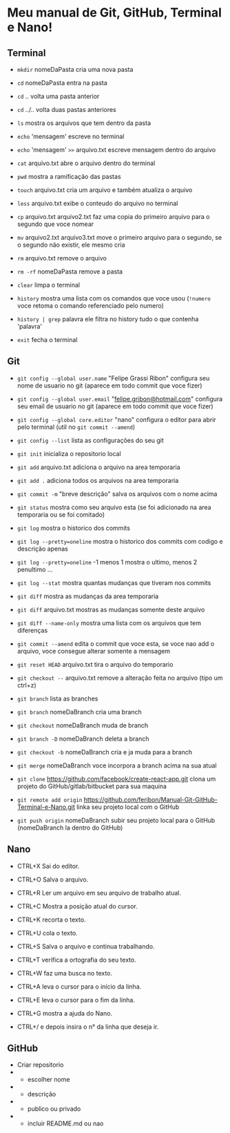 # Meu manual de Git, GitHub, Terminal e Nano!

## Terminal

* `mkdir` nomeDaPasta
cria uma nova pasta

* `cd` nomeDaPasta
entra na pasta

* `cd` ..
volta uma pasta anterior

* `cd` ../..
volta duas pastas anteriores

* `ls`
mostra os arquivos que tem dentro da pasta

* `echo` 'mensagem'
escreve no terminal

* `echo` 'mensagem' `>>` arquivo.txt
escreve mensagem dentro do arquivo

* `cat` arquivo.txt
abre o arquivo dentro do terminal

* `pwd`
mostra a ramificação das pastas

* `touch` arquivo.txt
cria um arquivo e também atualiza o arquivo

* `less` arquivo.txt
exibe o conteudo do arquivo no terminal

* `cp` arquivo.txt arquivo2.txt
faz uma copia do primeiro arquivo para o segundo que voce nomear

* `mv` arquivo2.txt arquivo3.txt
move o primeiro arquivo para o segundo, se o segundo não existir, ele mesmo cria

* `rm` arquivo.txt
remove o arquivo

* `rm -rf` nomeDaPasta
remove a pasta 

* `clear` 
limpa o terminal

* `history`
mostra uma lista com os comandos que voce usou (`!numero` voce retoma o comando referenciado pelo numero)

* `history | grep` palavra
ele filtra no history tudo o que contenha 'palavra'

* `exit`
fecha o terminal

## Git

* `git config --global user.name` "Felipe Grassi Ribon"
configura seu nome de usuario no git (aparece em todo commit que voce fizer)

* `git config --global user.email` "felipe.gribon@hotmail.com"
configura seu email de usuario no git (aparece em todo commit que voce fizer)

* `git config --global core.editor` "nano"
configura o editor para abrir pelo terminal (util no `git commit --amend`)

* `git config --list`
lista as configurações do seu git

* `git init`
inicializa o repositorio local

* `git add` arquivo.txt
adiciona o arquivo na area temporaria

* `git add .`
adiciona todos os arquivos na area temporaria

* `git commit -m` "breve descrição"
salva os arquivos com o nome acima

* `git status`
mostra como seu arquivo esta (se foi adicionado na area temporaria ou se foi comitado)

* `git log`
mostra o historico dos commits

* `git log --pretty=oneline`
mostra o historico dos commits com codigo e descrição apenas

* `git log --pretty=oneline` -1
menos 1 mostra o ultimo, menos 2 penultimo ...

* `git log --stat`
mostra quantas mudanças que tiveram nos commits

* `git diff`
mostra as mudanças da area temporaria

* `git diff` arquivo.txt
mostras as mudanças somente deste arquivo

* `git diff --name-only`
mostra uma lista com os arquivos que tem diferenças

* `git commit --amend`
edita o commit que voce esta, se voce nao add o arquivo, voce consegue alterar somente a mensagem

* `git reset HEAD` arquivo.txt
tira o arquivo do temporario

* `git checkout --` arquivo.txt
remove a alteração feita no arquivo (tipo um ctrl+z)

* `git branch`
lista as branches

* `git branch` nomeDaBranch
cria uma branch

* `git checkout` nomeDaBranch
muda de branch

* `git branch -D` nomeDaBranch
deleta a branch

* `git checkout -b` nomeDaBranch
cria e ja muda para a branch

* `git merge` nomeDaBranch
voce incorpora a branch acima na sua atual

* `git clone` https://github.com/facebook/create-react-app.git
clona um projeto do GitHub/gitlab/bitbucket para sua maquina

* `git remote add origin` https://github.com/feribon/Manual-Git-GitHub-Terminal-e-Nano.git
linka seu projeto local com o GitHub

* `git push origin` nomeDaBranch
subir seu projeto local para o GitHub (nomeDaBranch la dentro do GitHub)

## Nano

* CTRL+X
Sai do editor.

* CTRL+O
Salva o arquivo.

* CTRL+R
Ler um arquivo em seu arquivo de trabalho atual.

* CTRL+C
Mostra a posição atual do cursor.

* CTRL+K
recorta o texto.

* CTRL+U
cola o texto.

* CTRL+S
Salva o arquivo e continua trabalhando.

* CTRL+T
verifica a ortografia do seu texto.

* CTRL+W
faz uma busca no texto.

* CTRL+A
leva o cursor para o início da linha.

* CTRL+E
leva o cursor para o fim da linha.

* CTRL+G
mostra a ajuda do Nano.

* CTRL+/
e depois insira o n° da linha que deseja ir.

## GitHub

* Criar repositorio
* * escolher nome
* * descrição
* * publico ou privado
* * incluir README.md ou nao



